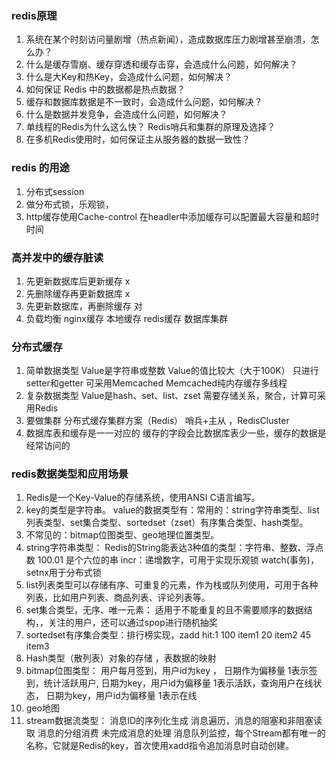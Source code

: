 ### redis原理
1. 系统在某个时刻访问量剧增（热点新闻），造成数据库压力剧增甚至崩溃，怎么办？
2. 什么是缓存雪崩、缓存穿透和缓存击穿，会造成什么问题，如何解决？
3. 什么是大Key和热Key，会造成什么问题，如何解决？
4. 如何保证 Redis 中的数据都是热点数据？
5. 缓存和数据库数据是不一致时，会造成什么问题，如何解决？
6. 什么是数据并发竞争，会造成什么问题，如何解决？
7. 单线程的Redis为什么这么快？ Redis哨兵和集群的原理及选择？
8. 在多机Redis使用时，如何保证主从服务器的数据一致性？

### redis 的用途
1. 分布式session
2. 做分布式锁，乐观锁，
3. http缓存使用Cache-control 在headler中添加缓存可以配置最大容量和超时时间

### 高并发中的缓存脏读
1. 先更新数据库后更新缓存    x
2. 先删除缓存再更新数据库    x
3. 先更新数据库，再删除缓存  对
4. 负载均衡  nginx缓存  本地缓存    redis缓存  数据库集群

### 分布式缓存
1. 简单数据类型 Value是字符串或整数 Value的值比较大（大于100K） 只进行setter和getter 可采用Memcached Memcached纯内存缓存多线程
2. 复杂数据类型 Value是hash、set、list、zset 需要存储关系，聚合，计算可采用Redis
3. 要做集群 分布式缓存集群方案（Redis） 哨兵+主从 ，RedisCluster
4. 数据库表和缓存是一一对应的 缓存的字段会比数据库表少一些，缓存的数据是经常访问的

### redis数据类型和应用场景
1. Redis是一个Key-Value的存储系统，使用ANSI C语言编写。
2. key的类型是字符串。 value的数据类型有：常用的：string字符串类型、list列表类型、set集合类型、sortedset（zset）有序集合类型、hash类型。
3. 不常见的：bitmap位图类型、geo地理位置类型。
4. string字符串类型： Redis的String能表达3种值的类型：字符串、整数、浮点数 100.01 是个六位的串 incr：递增数字，可用于实现乐观锁 watch(事务)，setnx用于分布式锁
5. list列表类型可以存储有序、可重复的元素，作为栈或队列使用，可用于各种列表，比如用户列表、商品列表、评论列表等。
6. set集合类型，无序、唯一元素： 适用于不能重复的且不需要顺序的数据结构，，关注的用户，还可以通过spop进行随机抽奖
7. sortedset有序集合类型：排行榜实现，zadd hit:1 100 item1 20 item2 45 item3
8. Hash类型（散列表）对象的存储 ，表数据的映射
9. bitmap位图类型： 用户每月签到，用户id为key ， 日期作为偏移量 1表示签到，统计活跃用户, 日期为key，用户id为偏移量 1表示活跃，查询用户在线状态， 日期为key，用户id为偏移量 1表示在线
10. geo地图
11. stream数据流类型： 消息ID的序列化生成 消息遍历，消息的阻塞和非阻塞读取 消息的分组消费 未完成消息的处理 消息队列监控，每个Stream都有唯一的名称，它就是Redis的key，首次使用xadd指令追加消息时自动创建。
